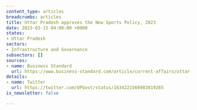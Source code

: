 ```yaml
---
content_type: articles
breadcrumbs: articles
title: Uttar Pradesh approves the New Sports Policy, 2023
date: 2023-03-15 04:00:00 +0000
states:
- Uttar Pradesh
sectors:
- Infrastructure and Governance
subsectors: []
sources:
- name: Business Standard
  url: https://www.business-standard.com/article/current-affairs/uttar-pradesh-cabinet-approves-new-sports-policy-2023-encourage-athletes-123031001063_1.html
details:
- name: Twitter
  url: https://twitter.com/UPGovt/status/1634221566983819265
is_newsletter: false

---
```

